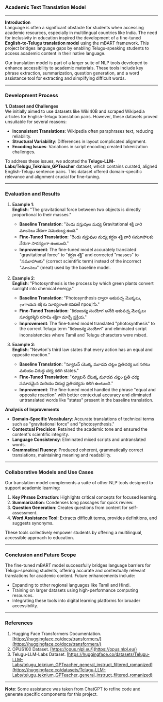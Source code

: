 ### Academic Text Translation Model

---

**Introduction**  
Language is often a significant obstacle for students when accessing academic resources, especially in multilingual countries like India. The need for inclusivity in education inspired the development of a fine-tuned **English-to-Telugu translation model** using the mBART framework. This project bridges language gaps by enabling Telugu-speaking students to access academic content in their native language.

Our translation model is part of a larger suite of NLP tools developed to enhance accessibility to academic materials. These tools include key phrase extraction, summarization, question generation, and a word assistance tool for extracting and simplifying difficult words.

---

### **Development Process**  

**1. Dataset and Challenges**  
We initially aimed to use datasets like Wiki40B and scraped Wikipedia articles for English-Telugu translation pairs. However, these datasets proved unsuitable for several reasons:  
- **Inconsistent Translations**: Wikipedia often paraphrases text, reducing reliability.  
- **Structural Variability**: Differences in layout complicated alignment.  
- **Encoding Issues**: Variations in script encoding created tokenization challenges.  

To address these issues, we adopted the **Telugu-LLM-Labs/Telugu_Teknium_GPTeacher** dataset, which contains curated, aligned English-Telugu sentence pairs. This dataset offered domain-specific relevance and alignment crucial for fine-tuning.

---

### **Evaluation and Results**  

1. **Example 1**:  
   **English**: "The gravitational force between two objects is directly proportional to their masses."  
   - **Baseline Translation**: "రెండు వస్తువుల మధ్య Gravitational శక్తి వారి మాంసలు నేరుగా సమతుల్య ఉంది."  
   - **Fine-Tuned Translation**: "రెండు వస్తువుల మధ్య కర్షణ శక్తి వారి సమూహాలకు నేరుగా సారస్యంగా ఉంటుంది."  
   - **Improvement**: The fine-tuned model accurately translated "gravitational force" to "కర్షణ శక్తి" and corrected "masses" to "సమూహాలకు" (correct scientific term) instead of the incorrect "మాంసలు" (meat) used by the baseline model.  

2. **Example 2**:  
   **English**: "Photosynthesis is the process by which green plants convert sunlight into chemical energy."  
   - **Baseline Translation**: "Photosynthesis ద్వారా ఆకుపచ్చ మొక్కలు, ரசాయన శక్తి కు సూర్యకాంతి కవదిలే процెసి."  
   - **Fine-Tuned Translation**: "కిరణజన్య సంయోగ అనేది ఆకుపచ్చ మొక్కలు సూర్యరశ్మిని రసామి శక్తిగా మార్చే ప్రక్రియ."  
   - **Improvement**: The fine-tuned model translated "photosynthesis" to the correct Telugu term "కిరణజన్య సంయోగ" and eliminated script inconsistencies where Tamil and Telugu characters were mixed.  

3. **Example 3**:  
   **English**: "Newton's third law states that every action has an equal and opposite reaction."  
   - **Baseline Translation**: "న్యూటన్ యొక్క మూడవ చట్టం ప్రతిచర్య ఒక సగటు మరియు విరుద్ధ చర్య కలిగి states."  
   - **Fine-Tuned Translation**: "న్యూటన్ యొక్క మూడవ చట్టం ప్రతి చర్య సమానమైన మరియు విరుద్ధ ప్రతిచర్యను కలిగి ఉంటుంది."  
   - **Improvement**: The fine-tuned model handled the phrase "equal and opposite reaction" with better contextual accuracy and eliminated untranslated words like "states" present in the baseline translation.  

**Analysis of Improvements**  
- **Domain-Specific Vocabulary**: Accurate translations of technical terms such as "gravitational force" and "photosynthesis."  
- **Contextual Precision**: Retained the academic tone and ensured the content's scientific integrity.  
- **Language Consistency**: Eliminated mixed scripts and untranslated words.  
- **Grammatical Fluency**: Produced coherent, grammatically correct translations, maintaining meaning and readability.

---

### **Collaborative Models and Use Cases**  
Our translation model complements a suite of other NLP tools designed to support academic learning:  
1. **Key Phrase Extraction**: Highlights critical concepts for focused learning.  
2. **Summarization**: Condenses long passages for quick review.  
3. **Question Generation**: Creates questions from content for self-assessment.  
4. **Word Assistance Tool**: Extracts difficult terms, provides definitions, and suggests synonyms.  

These tools collectively empower students by offering a multilingual, accessible approach to education.  

---

### **Conclusion and Future Scope**  
The fine-tuned mBART model successfully bridges language barriers for Telugu-speaking students, offering accurate and contextually relevant translations for academic content. Future enhancements include:  
- Expanding to other regional languages like Tamil and Hindi.  
- Training on larger datasets using high-performance computing resources.  
- Integrating these tools into digital learning platforms for broader accessibility.

---

### **References**  
1. Hugging Face Transformers Documentation. [https://huggingface.co/docs/transformers/](https://huggingface.co/docs/transformers/)  
2. OPUS100 Dataset. [https://opus.nlpl.eu/](https://opus.nlpl.eu/)  
3. Telugu-LLM-Labs Dataset. [https://huggingface.co/datasets/Telugu-LLM-Labs/telugu_teknium_GPTeacher_general_instruct_filtered_romanized](https://huggingface.co/datasets/Telugu-LLM-Labs/telugu_teknium_GPTeacher_general_instruct_filtered_romanized)  

---

**Note**: Some assistance was taken from ChatGPT to refine code and generate specific components for this project.
